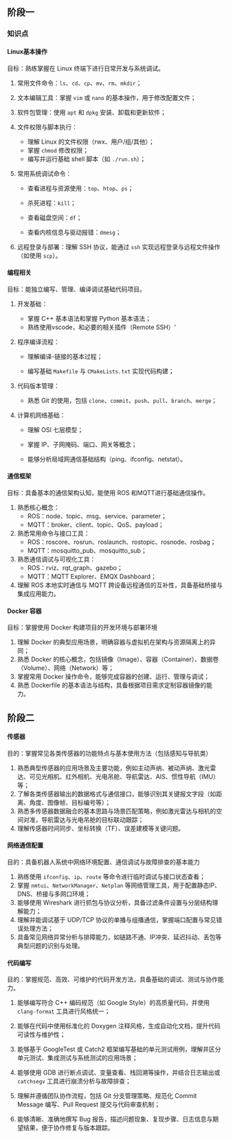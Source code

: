 ## 阶段一

### 知识点

#### Linux基本操作

目标：熟练掌握在 Linux 终端下进行日常开发与系统调试。

1. 常用文件命令：`ls`、`cd`、`cp`、`mv`、`rm`、`mkdir`；
2. 文本编辑工具：掌握 `vim` 或 `nano` 的基本操作，用于修改配置文件；
3. 软件包管理：使用 `apt` 和 `dpkg` 安装、卸载和更新软件；
4. 文件权限与脚本执行：
   - 理解 Linux 的文件权限（rwx、用户/组/其他）；
   - 掌握 `chmod` 修改权限；
   - 编写并运行基础 shell 脚本（如 `./run.sh`）；

5. 常用系统调试命令：

   - 查看进程与资源使用：`top`、`htop`、`ps`；

   - 杀死进程：`kill`；

   - 查看磁盘空间：`df`；

   - 查看内核信息与驱动报错：`dmesg`；

6. 远程登录与部署：理解 SSH 协议，能通过 `ssh` 实现远程登录与远程文件操作（如使用 `scp`）。

#### 编程相关

目标：能独立编写、管理、编译调试基础代码项目。

1. 开发基础：
   - 掌握 C++ 基本语法和掌握 Python 基本语法；
   - 熟练使用vscode，和必要的相关插件（Remote SSH）‘

2. 程序编译流程：

   - 理解编译-链接的基本过程；

   - 编写基础 `Makefile` 与 `CMakeLists.txt` 实现代码构建；

3. 代码版本管理：
   - 熟悉 Git 的使用，包括 `clone`、`commit`、`push`、`pull`、`branch`、`merge`；

4. 计算机网络基础：

   - 理解 OSI 七层模型；

   - 掌握 IP、子网掩码、端口、网关等概念；

   - 能够分析局域网通信基础结构（ping、ifconfig、netstat）。

#### 通信框架

目标：具备基本的通信架构认知，能使用 ROS 和MQTT进行基础通信操作。

1. 熟悉核心概念：
   - ROS：node、topic、msg、service、parameter；
   - MQTT：broker、client、topic、QoS、payload；
2. 熟悉常用命令与接口工具：
   - ROS：roscore、rosrun、roslaunch、rostopic、rosnode、rosbag；
   - MQTT：mosquitto_pub、mosquitto_sub；
3. 熟悉通信调试与可视化工具：
   - ROS：rviz、rqt_graph、gazebo；
   - MQTT：MQTT Explorer、EMQX Dashboard；
4. 理解 ROS 本地实时通信与 MQTT 跨设备远程通信的互补性，具备基础桥接与集成应用能力。

#### Docker 容器

目标：掌握使用 Docker 构建项目的开发环境与部署环境

1. 理解 Docker 的典型应用场景，明确容器与虚拟机在架构与资源隔离上的异同；
2. 熟悉 Docker 的核心概念，包括镜像（Image）、容器（Container）、数据卷（Volume）、网络（Network）等；
3. 掌握常用 Docker 操作命令，能够完成容器的创建、运行、管理与调试；
4. 熟悉 Dockerfile 的基本语法与结构，具备根据项目需求定制容器镜像的能力。

## 阶段二

#### 传感器

目的：掌握常见各类传感器的功能特点与基本使用方法（包括感知与导航类）

1. 熟悉典型传感器的应用场景及主要功能，例如主动声纳、被动声纳、激光雷达、可见光相机、红外相机、光电吊舱、导航雷达、AIS、惯性导航（IMU）等；
2. 了解各类传感器输出的数据格式与通信接口，能够识别其关键报文字段（如距离、角度、图像帧、目标编号等）；
3. 熟悉多传感器数据融合的基本思路与场景匹配策略，例如激光雷达与相机的空间对准，导航雷达与光电吊舱的目标联动跟踪；
4. 理解传感器时间同步、坐标转换（TF）、误差建模等关键问题。

#### 网络通信配置

目的：具备机器人系统中网络环境配置、通信调试与故障排查的基本能力

1. 熟练使用 `ifconfig`、`ip`、`route` 等命令进行临时调试与接口状态查看；
2. 掌握 `nmtui`、`NetworkManager`、`Netplan` 等网络管理工具，用于配置静态IP、DNS、桥接与多网口环境；
3. 能够使用 Wireshark 进行抓包与协议分析，具备过滤条件设置与分层结构理解能力；
4. 理解并能调试基于 UDP/TCP 协议的单播与组播通信，掌握端口配置与常见错误处理方法；
5. 具备常见网络异常分析与排障能力，如链路不通、IP冲突、延迟抖动、丢包等典型问题的识别与处理。

#### 代码编写

目的：掌握规范、高效、可维护的代码开发方法，具备基础的调试、测试与协作能力。

1. 能够编写符合 C++ 编码规范（如 Google Style）的高质量代码，并使用 `clang-format` 工具进行风格统一；

2. 能够在代码中使用标准化的 Doxygen 注释风格，生成自动化文档，提升代码可读性与维护性；

3. 能够基于 GoogleTest 或 Catch2 框架编写基础的单元测试用例，理解并区分单元测试、集成测试与系统测试的应用场景；

4. 能够使用 GDB 进行断点调试、变量查看、栈回溯等操作，并结合日志输出或 `catchsegv` 工具进行崩溃分析与故障排查；

5. 理解并遵循团队协作流程，包括 Git 分支管理策略、规范化 Commit Message 编写、Pull Request 提交与代码审查机制；

6. 能够清晰、准确地撰写 Bug 报告，描述问题现象、复现步骤、日志信息与期望结果，便于协作修复与版本跟踪。

   

   

   

   

